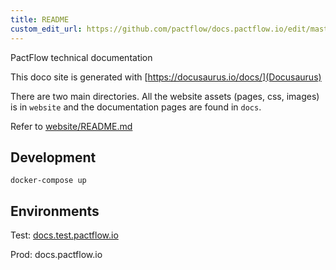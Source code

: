 ```yaml
---
title: README
custom_edit_url: https://github.com/pactflow/docs.pactflow.io/edit/master/README.md
---
```

<!-- This file has been synced from the pactflow/docs.pactflow.io repository. Please do not edit it directly. The URL of the source file can be found in the custom_edit_url value above -->

PactFlow technical documentation

This doco site is generated with [https://docusaurus.io/docs/](Docusaurus)

There are two main directories. All the website assets (pages, css, images) is in `website` and the
documentation pages are found in `docs`.

Refer to [website/README.md](website/README.md)

## Development

`docker-compose up`

## Environments

Test: [docs.test.pactflow.io](https://docs.test.pactflow.io)

Prod: docs.pactflow.io
